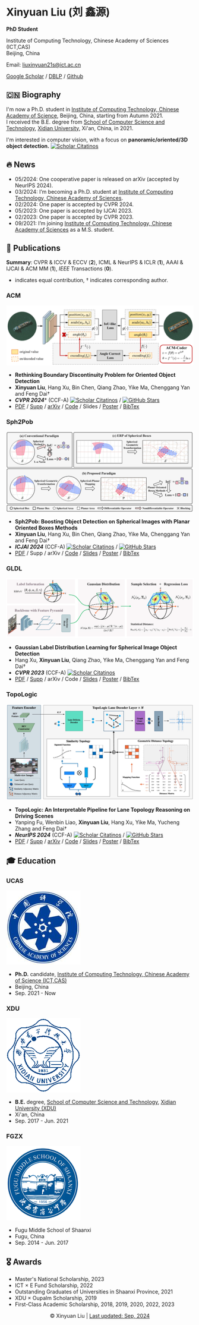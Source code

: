 # Xinyuan Liu (刘 鑫源)

**PhD Student**

Institute of Computing Technology, Chinese Academy of Sciences (ICT,CAS)  
Beijing, China  

Email: [liuxinyuan21s@ict.ac.cn](mailto:liuxinyuan21s@ict.ac.cn)  

[Google Scholar](https://scholar.google.com/citations?user=eXwizz8AAAAJ) / [DBLP](https://dblp.org/pid/202/2370-3) / [Github](https://github.com/antxinyuan)  

## 🇨🇳 Biography 
I'm now a Ph.D. student in [Institute of Computing Technology, Chinese Academy of Science](http://www.ict.ac.cn), Beijing, China, starting from Autumn 2021.  
I received the B.E. degree from [School of Computer Science and Technology](https://cs.xidian.edu.cn), [Xidian University](https://www.xidian.edu.cn), Xi'an, China, in 2021.  

I'm interested in computer vision, with a focus on **panoramic/oriented/3D object detection.**  [![Scholar Citatinos](https://img.shields.io/badge/Citations--blue.svg?logo=google-scholar)](https://scholar.google.com/citations?user=eXwizz8AAAAJ)

## 🔥 News
- 05/2024: One cooperative paper is released on arXiv (accepted by NeurIPS 2024).  
- 03/2024: I’m becoming a Ph.D. student at [Institute of Computing Technology, Chinese Academy of Sciences](http://www.ict.ac.cn).  
- 02/2024: One paper is accepted by CVPR 2024.  
- 05/2023: One paper is accepted by IJCAI 2023.  
- 02/2023: One paper is accepted by CVPR 2023.  
- 09/2021: I’m joining [Institute of Computing Technology, Chinese Academy of Sciences](http://www.ict.ac.cn) as a M.S. student.  

## 📝 Publications  
**Summary**: CVPR & ICCV & ECCV (**2**), ICML & NeurIPS & ICLR (**1**), AAAI & IJCAI & ACM MM (**1**), *IEEE* Transactions (**0**).  

* indicates equal contribution, † indicates corresponding author.  

### ACM
![pub|Rethinking Boundary Discontinuity Problem for Oriented Object Detection](docs/cvpr2024/thumbnail.png) 

- **Rethinking Boundary Discontinuity Problem for Oriented Object Detection**
- **Xinyuan Liu**, Hang Xu, Bin Chen, Qiang Zhao, Yike Ma, Chenggang Yan and Feng Dai†  
- ***CVPR 2024**** (CCF-A) [![Scholar Citatinos](https://img.shields.io/badge/Citations--blue.svg?logo=google-scholar)](https://scholar.google.com/citations?view_op=view_citation&citation_for_view=eXwizz8AAAAJ:d1gkVwhDpl0C) / [![GitHub Stars](https://img.shields.io/github/stars/hangxu-cv/cvpr24acm?style=social)](https://github.com/hangxu-cv/cvpr24acm)
- [PDF](https://openaccess.thecvf.com/content/CVPR2024/papers/Xu_Rethinking_Boundary_Discontinuity_Problem_for_Oriented_Object_Detection_CVPR_2024_paper.pdf) / [Supp](https://openaccess.thecvf.com/content/CVPR2024/supplemental/Xu_Rethinking_Boundary_Discontinuity_CVPR_2024_supplemental.pdf) / [arXiv](https://arxiv.org/abs/2305.10061) / [Code](https://github.com/hangxu-cv/cvpr24acm) / Slides / [Poster](docs/cvpr2024/acm_poster.pdf) / [BibTex](docs/cvpr2024/bibtex.txt)  


### Sph2Pob
![pub|Sph2Pob: Boosting Object Detection on Spherical Images with Planar Oriented Boxes Methods](docs/ijcai2023/thumbnail.png)  

- **Sph2Pob: Boosting Object Detection on Spherical Images with Planar Oriented Boxes Methods**
- **Xinyuan Liu**, Hang Xu, Bin Chen, Qiang Zhao, Yike Ma, Chenggang Yan and Feng Dai†  
- ***ICJAI 2024*** (CCF-A) [![Scholar Citatinos](https://img.shields.io/badge/Citations--blue.svg?logo=google-scholar)](https://scholar.google.com/citations?view_op=view_citation&citation_for_view=eXwizz8AAAAJ:qjMakFHDy7sC) / [![GitHub Stars](https://img.shields.io/github/stars/antxinyuan/sph2pob?style=social)](https://github.com/antxinyuan/sph2pob)
- [PDF](https://www.ijcai.org/proceedings/2023/0137.pdf) / Supp / arXiv / [Code](https://github.com/antxinyuan/sph2pob) / [Slides](docs/ijcai2023/sph2pob_slides.pdf) / [Poster](docs/ijcai2023/sph2pob_poster.pdf) / [BibTex](docs/ijcai2023/bibtex.txt)  


### GLDL
![pub|Gaussian Label Distribution Learning for Spherical Image Object Detection](docs/cvpr2023/thumbnail.png)  

- **Gaussian Label Distribution Learning for Spherical Image Object Detection**  
- Hang Xu, **Xinyuan Liu**, Qiang Zhao, Yike Ma, Chenggang Yan and Feng Dai†  
- ***CVPR 2023*** (CCF-A) [![Scholar Citatinos](https://img.shields.io/badge/Citations--blue.svg?logo=google-scholar)](https://scholar.google.com/citations?view_op=view_citation&citation_for_view=eXwizz8AAAAJ:9yKSN-GCB0IC) 
- [PDF](https://openaccess.thecvf.com/content/CVPR2023/papers/Xu_Gaussian_Label_Distribution_Learning_for_Spherical_Image_Object_Detection_CVPR_2023_paper.pdf) / [Supp](https://openaccess.thecvf.com/content/CVPR2023/supplemental/Xu_Gaussian_Label_Distribution_CVPR_2023_supplemental.pdf) / arXiv / Code / [Slides](docs/cvpr2023/gldl_slides.pdf) / [Poster](docs/cvpr2023/gldl_poster.pdf) / [BibTex](docs/cvpr2024/bibtex.txt)  


### TopoLogic
![pub|TopoLogic: An Interpretable Pipeline for Lane Topology Reasoning on Driving Scenes](docs/neurips2024/thumbnail.png)  

- **TopoLogic: An Interpretable Pipeline for Lane Topology Reasoning on Driving Scenes**  
- Yanping Fu, Wenbin Liao, **Xinyuan Liu**, Hang Xu, Yike Ma, Yucheng Zhang and Feng Dai†  
- ***NeurIPS 2024*** (CCF-A) 	[![Scholar Citatinos](https://img.shields.io/badge/Citations--blue.svg?logo=google-scholar)](https://scholar.google.com/citations?view_op=view_citation&citation_for_view=eXwizz8AAAAJ:WF5omc3nYNoC) / [![GitHub Stars](https://img.shields.io/github/stars/franpin/topoLogic?style=social)](https://github.com/franpin/topoLogic)
- [PDF](https://proceedings.neurips.cc/paper_files/paper/2024/file/7116cda41d75d580bae15d9e484a8466-Paper-Conference.pdf) / [Supp](https://proceedings.neurips.cc/paper_files/paper/2024/file/7116cda41d75d580bae15d9e484a8466-Supplemental-Conference.zip) / [arXiv](https://arxiv.org/abs/2405.14747) / [Code](https://github.com/franpin/topoLogic) / [Slides](docs/neurips2024/topologic_slides.pdf) / [Poster](docs/neurips2024/topologic_poster.pdf) / [BibTex](docs/neurips2024/bibtex.txt)  

## 🎓 Education
### UCAS
![edu|UCAS](images/ucas.jpg)

- **Ph.D.** candidate, [Institute of Computing Technology, Chinese Academy of Science (ICT,CAS)](http://www.ict.ac.cn) 
- Beijing, China 
- Sep. 2021 - Now 

### XDU
![edu|Xidian University](images/xidian.png)

- **B.E.** degree, [School of Computer Science and Technology](https://cs.xidian.edu.cn), [Xidian University (XDU)](https://www.xidian.edu.cn) 
- Xi'an, China 
- Sep. 2017 - Jun. 2021 

### FGZX
![edu|Fugu Middle School](images/fgzx.png)

- Fugu Middle School of Shaanxi 
- Fugu, China 
- Sep. 2014 - Jun. 2017 

## 🎖 Awards  
- Master's National Scholarship, 2023  
- ICT × E Fund Scholarship, 2022  
- Outstanding Graduates of Universities in Shaanxi Province, 2021  
- XDU × Oupalm Scholarship, 2019  
- First-Class Academic Scholarship, 2018, 2019, 2020, 2022, 2023  

<center>
&copy; Xinyuan Liu | <a href="https://github.com/antxinyuan/antxinyuan.github.io">Last updated: Sep, 2024</a>
</center>